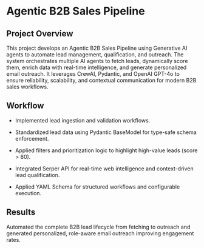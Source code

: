 # Agentic B2B Sales Pipeline
## Project Overview

This project develops an Agentic B2B Sales Pipeline using Generative AI agents to automate lead management, qualification, and outreach. The system orchestrates multiple AI agents to fetch leads, dynamically score them, enrich data with real-time intelligence, and generate personalized email outreach. It leverages CrewAI, Pydantic, and OpenAI GPT-4o to ensure reliability, scalability, and contextual communication for modern B2B sales workflows.

## Workflow

* Implemented lead ingestion and validation workflows.

* Standardized lead data using Pydantic BaseModel for type-safe schema enforcement.

* Applied filters and prioritization logic to highlight high-value leads (score > 80).

* Integrated Serper API for real-time web intelligence and context-driven lead qualification.

* Applied YAML Schema for structured workflows and configurable execution.

## Results

Automated the complete B2B lead lifecycle from fetching to outreach and generated personalized, role-aware email outreach improving engagement rates. 
